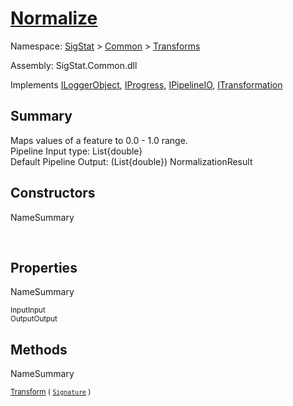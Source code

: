 # [Normalize](./Normalize.md)

Namespace: [SigStat]() > [Common](./../README.md) > [Transforms](./README.md)

Assembly: SigStat.Common.dll

Implements [ILoggerObject](./../ILoggerObject.md), [IProgress](./../Helpers/IProgress.md), [IPipelineIO](./../Pipeline/IPipelineIO.md), [ITransformation](./../ITransformation.md)

## Summary
Maps values of a feature to 0.0 - 1.0 range.  <br>Pipeline Input type: List{double}<br>Default Pipeline Output: (List{double}) NormalizationResult

## Constructors

NameSummary

<sub></sub><sub></sub><br>


## Properties

NameSummary

<sub>Input</sub><sub>Input</sub><br>
<sub>Output</sub><sub>Output</sub><br>


## Methods

NameSummary

<sub>[Transform](./Methods/Normalize-100663634.md) ( [`Signature`](./../Signature.md) )</sub><sub></sub><br>


